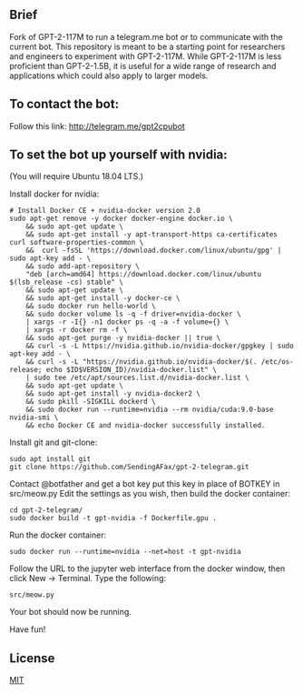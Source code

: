 ## Brief
Fork of GPT-2-117M to run a telegram.me bot or to communicate with the current bot. This repository is meant to be a starting point for researchers and engineers to experiment with GPT-2-117M.  While GPT-2-117M is less proficient than GPT-2-1.5B, it is useful for a wide range of research and applications which could also apply to larger models.

## To contact the bot:
Follow this link:
http://telegram.me/gpt2cpubot

## To set the bot up yourself with nvidia:
(You will require Ubuntu 18.04 LTS.)

Install docker for nvidia:
```
# Install Docker CE + nvidia-docker version 2.0
sudo apt-get remove -y docker docker-engine docker.io \
    && sudo apt-get update \
    && sudo apt-get install -y apt-transport-https ca-certificates curl software-properties-common \
    &&  curl -fsSL 'https://download.docker.com/linux/ubuntu/gpg' | sudo apt-key add - \
    && sudo add-apt-repository \
    "deb [arch=amd64] https://download.docker.com/linux/ubuntu  $(lsb_release -cs) stable" \
    && sudo apt-get update \
    && sudo apt-get install -y docker-ce \
    && sudo docker run hello-world \
    && sudo docker volume ls -q -f driver=nvidia-docker \
    | xargs -r -I{} -n1 docker ps -q -a -f volume={} \
    | xargs -r docker rm -f \
    && sudo apt-get purge -y nvidia-docker || true \
    && curl -s -L https://nvidia.github.io/nvidia-docker/gpgkey | sudo apt-key add - \
    && curl -s -L "https://nvidia.github.io/nvidia-docker/$(. /etc/os-release; echo $ID$VERSION_ID)/nvidia-docker.list" \
    | sudo tee /etc/apt/sources.list.d/nvidia-docker.list \
    && sudo apt-get update \
    && sudo apt-get install -y nvidia-docker2 \
    && sudo pkill -SIGKILL dockerd \
    && sudo docker run --runtime=nvidia --rm nvidia/cuda:9.0-base nvidia-smi \
    && echo Docker CE and nvidia-docker successfully installed.
```
Install git and git-clone:
```
sudo apt install git
git clone https://github.com/SendingAFax/gpt-2-telegram.git
```
Contact @botfather and get a bot key put this key in place of BOTKEY in src/meow.py
Edit the settings as you wish, then build the docker container:
```
cd gpt-2-telegram/
sudo docker build -t gpt-nvidia -f Dockerfile.gpu .
```
Run the docker container:
```
sudo docker run --runtime=nvidia --net=host -t gpt-nvidia
```
Follow the URL to the jupyter web interface from the docker window, then click New -> Terminal.
Type the following:

```
src/meow.py
```
Your bot should now be running.

Have fun!

## License

[MIT](./LICENSE)
